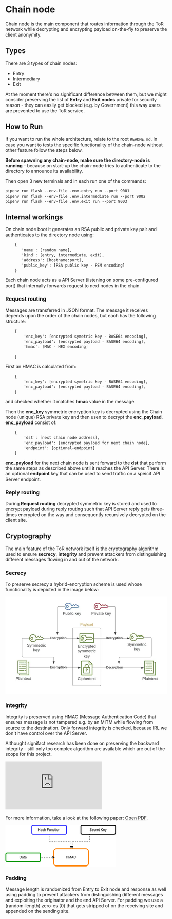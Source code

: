 # Chain node

Chain node is the main component that routes information through the ToR network while decrypting and encrypting payload on-the-fly to preserve the client anonymity. 


## Types

There are 3 types of chain nodes:
- Entry
- Intermediary
- Exit

At the moment there's no significant difference between them, but we might consider preserving the list of **Entry** and **Exit nodes** private for security reason - they can easily get blocked (e.g. by Government) this way users are prevented to use the ToR service. 


## How to Run

If you want to run the whole architecture, relate to the root `README.md`. In case you want to tests the specific functionality of the chain-node without other feature follow the steps below.

**Before spawning any chain-node, make sure the directory-node is running** - because on start-up the chain-node tries to authenticate to the directory to announce its availability.

Then open 3 new terminals and in each run one of the commands:

	pipenv run flask --env-file .env.entry run --port 9001
	pipenv run flask --env-file .env.intermediate run --port 9002
	pipenv run flask --env-file .env.exit run --port 9003


## Internal workings

On chain node boot it generates an RSA public and private key pair and authenticates to the directory node using:

        {
           'name': [random name],
           'kind': [entry, intermediate, exit],
           'address': [hostname:port],
           'public_key': [RSA public key - PEM encoding] 
        }

Each chain node acts as a API Server (listening on some pre-configured port) that internally forwards request to next nodes in the chain. 


### Request routing

Messages are transferred in JSON format. The message it receives depends upon the order of the chain nodes, but each has the following structure:

        {
            'enc_key': [encrypted symetric key - BASE64 encoding],
            'enc_payload': [encrypted payload - BASE64 encoding],
            'hmac': [MAC - HEX encoding]
    
        }

First an HMAC is calculated from:

        {
            'enc_key': [encrypted symetric key - BASE64 encoding],
            'enc_payload': [encrypted payload - BASE64 encoding],
        }

and checked whether it matches **hmac** value in the message.

Then the **enc_key** symmetric encryption key is decrypted using the Chain node (unique) RSA private key and then usen to decrypt the **enc_payload**. **enc_payload** consist of:

        {
            'dst': [next chain node address],
            'enc_payload': [encrypted payload for next chain node],
            'endpoint': [optional-endpoint]
        }

**enc_payload** for the next chain node is sent forward to the **dst** that perform the same steps as described above until it reaches the API Server. There is an optional **endpoint** key that can be used to send traffic on a speicif API Server endpoint.


### Reply routing

During **Request routing** decrypted symmetric key is stored and used to encrypt payload during reply routing such that API Server reply gets three-times encrypted on the way and consequently recursively decrypted on the client site.


## Cryptography

The main feature of the ToR network itself is the cryptography algorithm used to ensure **secrecy**, **integrity** and prevent attackers from distinguishing different messages flowing in and out of the network.


### Secrecy

To preserve secrecy a hybrid-encryption scheme is used whose functionality is depicted in the image below:

![hybrid_encryption.png](./assets/hybrid_encryption.png)


### Integrity

Integrity is preserved using HMAC (Message Authentication Code) that ensures message is not tampered e.g. by an MITM while flowing from source to the destination. Only forward integrity is checked, because IRL we don't have control over the API Server. 

Althought signifact research has been done on preserving the backward integrity - still only too complex algorithm are available which are out of the scope for this project.

<object data="https://hyde.infosys.tuwien.ac.at/aic22/G7T4/-/blob/main/chain_node/assets/OR_w_replies.pdf" type="application/pdf" width="700px" height="700px">
    <embed src="https://hyde.infosys.tuwien.ac.at/aic22/G7T4/-/blob/main/chain_node/assets/OR_w_replies.pdf">
        <p>For more information, take a look at the following paper: <a href="https://hyde.infosys.tuwien.ac.at/aic22/G7T4/-/blob/main/chain_node/assets/OR_w_replies.pdf">Open PDF</a>.</p>
    </embed>
</object>

![hmac](./assets/hmac.webp)


### Padding

Message length is randomized from Entry to Exit node and response as well using padding to prevent attackers from distinguishing different messages and exploiting the originator and the end API Server. For padding we use a (random-length) zero-es (0) that gets stripped of on the receiving site and appended on the sending site.

